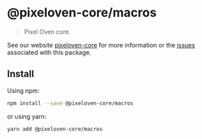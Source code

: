 # @pixeloven-core/macros

> Pixel Oven core.

See our website [pixeloven-core](https://github.com/pixeloven/pixeloven) for more information or the [issues](https://github.com/pixeloven/pixeloven) associated with this package.

## Install

Using npm:

```sh
npm install --save @pixeloven-core/macros
```

or using yarn:

```sh
yarn add @pixeloven-core/macros
```